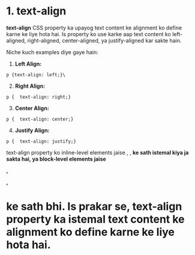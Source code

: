 # 1. text-align

**text-align** CSS property ka upayog text content ke alignment ko define karne ke liye hota hai. Is property ko use karke aap text content ko left-aligned, right-aligned, center-aligned, ya justify-aligned kar sakte hain.

Niche kuch examples diye gaye hain:

1. **Left Align:**

```
p {text-align: left;}\
```

2. **Right Align:**

```
p {  text-align: right;}
```

3. **Center Align:**

```
p {  text-align: center;}
```

4. **Justify Align:**

```
p {  text-align: justify;}
```

text-align property ko inline-level elements jaise **<span>**, **<a>**, **<strong>** ke sath istemal kiya ja sakta hai, ya block-level elements jaise **<p>**, **<div>**, **<h1>** ke sath bhi.
Is prakar se, text-align property ka istemal text content ke alignment ko define karne ke liye hota hai.
